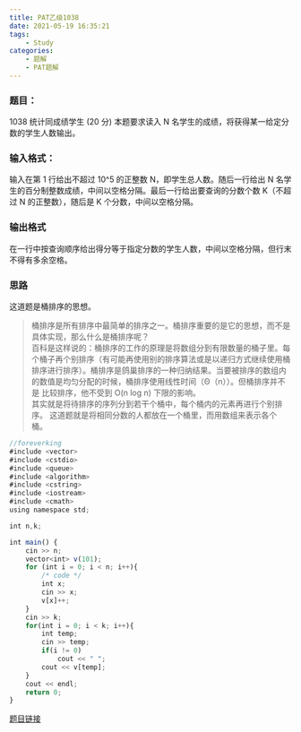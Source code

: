 ```yaml
---
title: PAT乙级1038
date: 2021-05-19 16:35:21
tags: 
    - Study
categories: 
    - 题解
    - PAT题解
---
```

### 题目：
1038 统计同成绩学生 (20 分)
本题要求读入 N 名学生的成绩，将获得某一给定分数的学生人数输出。
### 输入格式：
输入在第 1 行给出不超过 10^5 的正整数 N，即学生总人数。随后一行给出 N 名学生的百分制整数成绩，中间以空格分隔。最后一行给出要查询的分数个数 K（不超过 N 的正整数），随后是 K 个分数，中间以空格分隔。
### 输出格式
在一行中按查询顺序给出得分等于指定分数的学生人数，中间以空格分隔，但行末不得有多余空格。
### 思路
这道题是桶排序的思想。
> 桶排序是所有排序中最简单的排序之一。桶排序重要的是它的思想，而不是具体实现，那么什么是桶排序呢？<br>
> 百科是这样说的：桶排序的工作的原理是将数组分到有限数量的桶子里。每个桶子再个别排序（有可能再使用别的排序算法或是以递归方式继续使用桶排序进行排序）。桶排序是鸽巢排序的一种归纳结果。当要被排序的数组内的数值是均匀分配的时候，桶排序使用线性时间（Θ（n））。但桶排序并不是 比较排序，他不受到 O(n log n) 下限的影响。<br>
> 其实就是将待排序的序列分到若干个桶中，每个桶内的元素再进行个别排序。
这道题就是将相同分数的人都放在一个桶里，而用数组来表示各个桶。

```js
//foreverking
#include <vector>
#include <cstdio>
#include <queue>
#include <algorithm>
#include <cstring>
#include <iostream>
#include <cmath>
using namespace std;

int n,k;

int main() {
    cin >> n;
    vector<int> v(101);
    for (int i = 0; i < n; i++){
        /* code */
        int x;
        cin >> x;
        v[x]++;
    }
    cin >> k;
    for(int i = 0; i < k; i++){
        int temp;
        cin >> temp;
        if(i != 0)
            cout << " ";
        cout << v[temp];
    }
    cout << endl;
    return 0;
}
```
[题目链接](https://pintia.cn/problem-sets/994805260223102976/problems/994805284092887040)